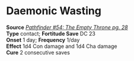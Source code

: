 # Daemonic Wasting

**Source** [_Pathfinder #54: The Empty Throne pg. 28_](http://paizo.com/pathfinder/v5748btpy8mh1)  
**Type** contact; **Fortitude Save** DC 23  
**Onset** 1 day; **Frequency** 1/day  
**Effect** 1d4 Con damage and 1d4 Cha damage  
**Cure** 2 consecutive saves